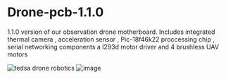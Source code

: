 # Drone-pcb-1.1.0
1.1.0 version of our observation drone motherboard. Includes integrated thermal camera , acceleration sensor , Pic-18f46k22 proccessing chip  , serial networking components  a  l293d motor driver and 4 brushless UAV motors 

![tedsa drone robotics](https://user-images.githubusercontent.com/85412764/179839049-6848ee12-4ecd-4bc2-9a63-48dd61092fd6.jpg)
![image](https://user-images.githubusercontent.com/85412764/179839124-2fe3510d-9251-4b32-a516-775823bda1ea.png)
